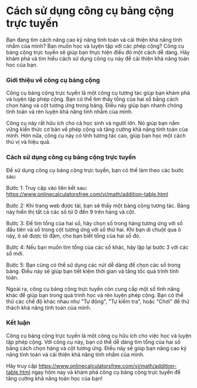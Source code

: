 Cách sử dụng công cụ bảng cộng trực tuyến
=========================================

Bạn đang tìm cách nâng cao kỹ năng tính toán và cải thiện khả năng tính nhẩm của mình? Bạn muốn học và luyện tập với các phép cộng? Công cụ bảng cộng trực tuyến sẽ giúp bạn thực hiện điều đó một cách dễ dàng. Hãy khám phá và tìm hiểu cách sử dụng công cụ này để cải thiện khả năng toán học của bạn.

###  Giới thiệu về công cụ bảng cộng 

Công cụ bảng cộng trực tuyến là một công cụ tương tác giúp bạn khám phá và luyện tập phép cộng. Bạn có thể tìm thấy tổng của hai số bằng cách chọn hàng và cột tương ứng trong bảng. Điều này giúp bạn nhanh chóng tính toán và rèn luyện khả năng tính nhẩm của mình.

Công cụ này rất hữu ích cho cả học sinh và người lớn. Nó giúp bạn nắm vững kiến thức cơ bản về phép cộng và tăng cường khả năng tính toán của mình. Hơn nữa, công cụ này có tính tương tác cao, giúp bạn học một cách thú vị và hiệu quả.

###  Cách sử dụng công cụ bảng cộng trực tuyến 

Để sử dụng công cụ bảng cộng trực tuyến, bạn có thể làm theo các bước sau:

Bước 1: Truy cập vào liên kết sau: <https://www.onlinecalculatorsfree.com/vi/math/addition-table.html>

Bước 2: Khi trang web được tải, bạn sẽ thấy một bảng cộng tương tác. Bảng này hiển thị tất cả các số từ 0 đến 9 trên hàng và cột.

Bước 3: Để tìm tổng của hai số, hãy chọn số trong hàng tương ứng với số đầu tiên và số trong cột tương ứng với số thứ hai. Khi bạn di chuột qua ô này, ô sẽ được tô đậm, cho bạn biết tổng của hai số đó.

Bước 4: Nếu bạn muốn tìm tổng của các số khác, hãy lặp lại bước 3 với các số mới.

Bước 5: Bạn cũng có thể sử dụng các nút dễ dàng để chọn các số trong bảng. Điều này sẽ giúp bạn tiết kiệm thời gian và tăng tốc quá trình tính toán.

Ngoài ra, công cụ bảng cộng trực tuyến còn cung cấp một số tính năng khác để giúp bạn trong quá trình học và rèn luyện phép cộng. Bạn có thể thử các chế độ khác nhau như "Tự động", "Tự kiểm tra", hoặc "Chơi" để thử thách khả năng tính toán của mình.

###  Kết luận 

Công cụ bảng cộng trực tuyến là một công cụ hữu ích cho việc học và luyện tập phép cộng. Với công cụ này, bạn có thể dễ dàng tìm tổng của hai số bằng cách chọn hàng và cột tương ứng. Điều này sẽ giúp bạn nâng cao kỹ năng tính toán và cải thiện khả năng tính nhẩm của mình.

Hãy truy cập <https://www.onlinecalculatorsfree.com/vi/math/addition-table.html> ngay hôm nay và khám phá công cụ bảng cộng trực tuyến để tăng cường khả năng toán học của bạn!